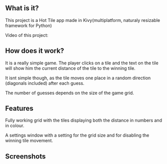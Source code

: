 ## What is it?
<p>This project is a Hot Tile app made in Kivy(multiplatform, naturaly resizable framework for Python)</p>
<p>Video of this project: </p>

## How does it work?
<p>It is a really simple game. The player clicks on a tile and the text on the tile will show him the current distance of the tile to the winning tile.</p>
<p>It isnt simple though, as the tile moves one place in a random direction (diagonals included) after each guess.</p>
<p>The number of guesses depends on the size of the game grid.</p>

## Features
<p>Fully working grid with the tiles displaying both the distance in numbers and in colour.</p>
<p>A settings window with a setting for the grid size and for disabling the winning tile movement.</p>

## Screenshots
